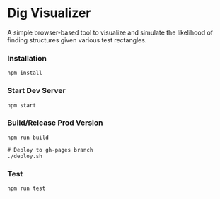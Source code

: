 # Dig Visualizer

A simple browser-based tool to visualize and simulate the likelihood of finding structures given various test rectangles.


### Installation

```
npm install
```

### Start Dev Server

```
npm start
```

### Build/Release Prod Version

```
npm run build

# Deploy to gh-pages branch
./deploy.sh 
```

### Test

```
npm run test
```

